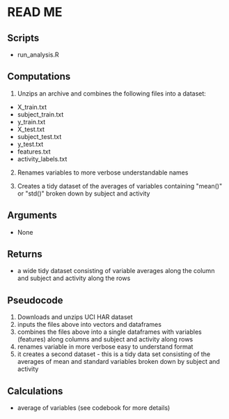 # READ ME

## Scripts
* run_analysis.R

## Computations
1) Unzips an archive and combines the following files into a dataset:
* X_train.txt
* subject_train.txt
* y_train.txt
* X_test.txt
* subject_test.txt
* y_test.txt
* features.txt
* activity_labels.txt

2) Renames variables to more verbose understandable names

3) Creates a tidy dataset of the averages of variables containing "mean()"
or "std()" broken down by subject and activity

## Arguments
* None
       
## Returns
* a wide tidy dataset consisting of variable averages along the column and subject and activity along the rows

## Pseudocode
1) Downloads and unzips UCI HAR dataset
2) inputs the files above into vectors and dataframes
3) combines the files above into a single dataframes with variables (features) along columns and subject and activity along rows
4) renames variable in more verbose easy to understand format
4) it creates a second dataset - this is a tidy data set consisting of the averages of mean and standard variables broken down by subject and activity

## Calculations
* average of variables (see codebook for more details)
 
         

